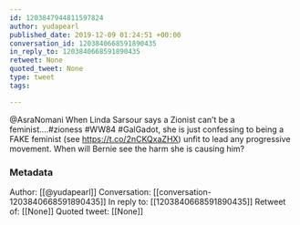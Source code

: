 ```yaml
---
id: 1203847944811597824
author: yudapearl
published_date: 2019-12-09 01:24:51 +00:00
conversation_id: 1203840668591890435
in_reply_to: 1203840668591890435
retweet: None
quoted_tweet: None
type: tweet
tags:

---
```


@AsraNomani When Linda Sarsour says a Zionist can’t be a feminist....#zioness #WW84 #GalGadot, she is just confessing to being a FAKE feminist (see https://t.co/2nCKQxaZHX) unfit to lead any progressive movement. When will Bernie see the harm she is causing him?

### Metadata

Author: [[@yudapearl]]
Conversation: [[conversation-1203840668591890435]]
In reply to: [[1203840668591890435]]
Retweet of: [[None]]
Quoted tweet: [[None]]
